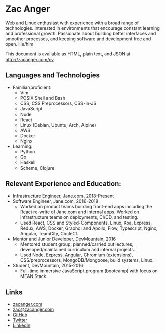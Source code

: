 # Zac Anger

Web and Linux enthusiast with experience with a broad range of technologies.
Interested in environments that encourage constant learning and professional
growth. Passionate about building better interfaces and smoother processes, and
keeping software and development free and open. He/him.

This document is available as HTML, plain text, and JSON at
http://zacanger.com/cv

## Languages and Technologies

* Familiar/proficient:
  * Vim
  * POSIX Shell and Bash
  * CSS, CSS Preprocessors, CSS-in-JS
  * JavaScript
  * Node
  * React
  * Linux (Debian, Ubuntu, Arch, Alpine)
  * AWS
  * Docker
  * Nginx
* Learning:
  * Python
  * Go
  * Haskell
  * Scheme, Clojure

## Relevant Experience and Education:

* Infrastructure Engineer, Jane.com, 2018-Present
* Software Engineer, Jane.com, 2016-2018
  * Worked on product teams building front-end apps including the React re-write
    of Jane.com and internal apps. Worked on infrastructure teams on
    deployments, CI/CD, and testing.
  * Used React, CSS and Styled-Components, Linux, Koa, Express, Redux, AWS,
    Docker, Graphql and Apollo, Flow, Typescript, Nginx, Angular, TeamCity,
    CircleCI.
* Mentor and Junior Developer, DevMountain, 2016
  * Mentored student group; planned/carried out lectures; developed/maintained
    curriculum and internal projects.
  * Used Node, Express, Angular, Chromium (extensions), CSS/preprocessors,
    MongoDB/Mongoose, build systems, Linux.
* Student, DevMountain, 2015-2016
  * Full-time immersive JavaScript program (bootcamp) with focus on MEAN Stack.

## Links

* [zacanger.com](http://zacanger.com)
* [zac@zacanger.com](mailto:zac@zacanger.com)
* [GitHub](https://github.com/zacanger)
* [Twitter](https://twitter.com/zacanger)
* [LinkedIn](https://linkedin.com/in/zacanger)
